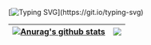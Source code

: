 <!--   my-ticker -->    
[![Typing SVG](https://readme-typing-svg.herokuapp.com?color=%2336BCF7&center=true&vCenter=true&width=600&lines=Hi+there+👋,+I+am+Diogo;+Welcome+to+My+Profile+🚀!;I+am+Software+Developer!)](https://git.io/typing-svg)

| <a href="https://github.com/diogomsz/github-readme-stats"><img align="center" src="https://github-readme-stats.vercel.app/api?username=diogomsz&show_icons=true&include_all_commits=true&theme=buefy&hide_border=true" alt="Anurag's github stats" /></a> | <a href="https://github.com/diogomsz/github-readme-stats"><img align="center" src="https://github-readme-stats.vercel.app/api/top-langs/?username=diogomsz&layout=compact&theme=buefy&hide_border=true" /></a> |
| ------------- | ------------- |
